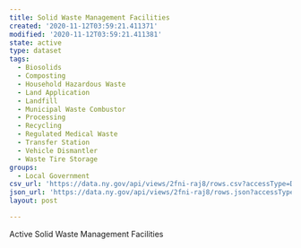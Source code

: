 ```yaml
---
title: Solid Waste Management Facilities
created: '2020-11-12T03:59:21.411371'
modified: '2020-11-12T03:59:21.411381'
state: active
type: dataset
tags:
  - Biosolids
  - Composting
  - Household Hazardous Waste
  - Land Application
  - Landfill
  - Municipal Waste Combustor
  - Processing
  - Recycling
  - Regulated Medical Waste
  - Transfer Station
  - Vehicle Dismantler
  - Waste Tire Storage
groups:
  - Local Government
csv_url: 'https://data.ny.gov/api/views/2fni-raj8/rows.csv?accessType=DOWNLOAD'
json_url: 'https://data.ny.gov/api/views/2fni-raj8/rows.json?accessType=DOWNLOAD'
layout: post

---
```

Active Solid Waste Management Facilities
